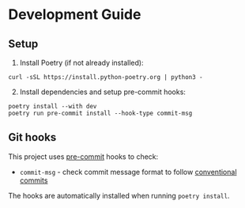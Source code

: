 # Development Guide

## Setup

1. Install Poetry (if not already installed):
```shell
curl -sSL https://install.python-poetry.org | python3 -
```

2. Install dependencies and setup pre-commit hooks:
```shell
poetry install --with dev
poetry run pre-commit install --hook-type commit-msg
```

## Git hooks

This project uses [pre-commit](https://pre-commit.com/) hooks to check:

* `commit-msg` - check commit message format to follow [conventional commits](https://www.conventionalcommits.org/en/v1.0.0/)

The hooks are automatically installed when running `poetry install`.
